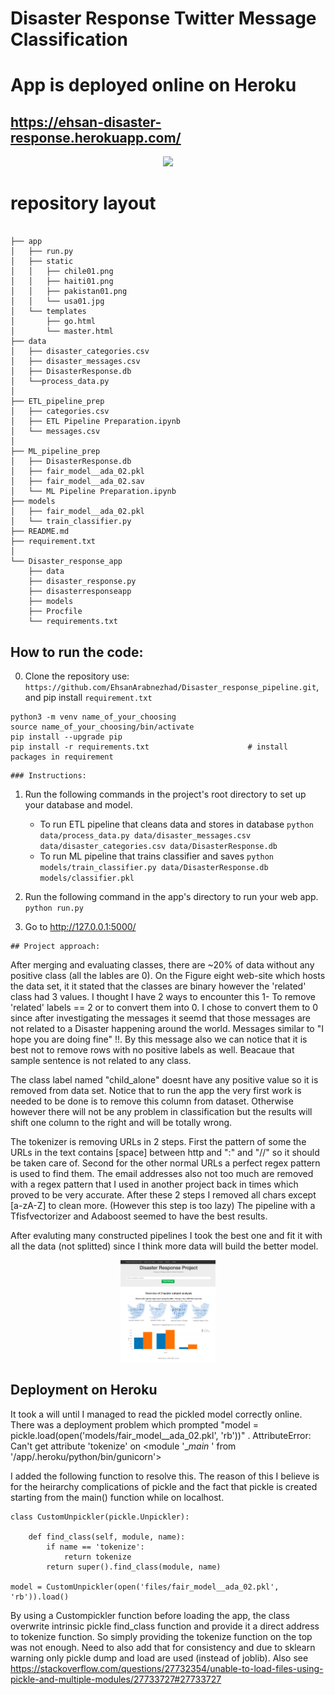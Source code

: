 # Disaster Response Twitter Message Classification

# App is deployed online on Heroku

## https://ehsan-disaster-response.herokuapp.com/

<p align="center"> 
<img src="https://github.com/ehsanarabnezhad/Disaster_response_pipeline/blob/master/app/static/usa.png", style="width:30%">
</p>

# repository layout

```

├── app
│   ├── run.py
│   ├── static
│   │   ├── chile01.png
│   │   ├── haiti01.png
│   │   ├── pakistan01.png
│   │   └── usa01.jpg
│   └── templates
│       ├── go.html
│       └── master.html
├── data
│   ├── disaster_categories.csv
│   ├── disaster_messages.csv
│   ├── DisasterResponse.db
│   └──process_data.py
│
├── ETL_pipeline_prep
│   ├── categories.csv
│   ├── ETL Pipeline Preparation.ipynb
│   └── messages.csv
│
├── ML_pipeline_prep
│   ├── DisasterResponse.db
│   ├── fair_model__ada_02.pkl
│   ├── fair_model__ada_02.sav
│   └── ML Pipeline Preparation.ipynb
├── models
│   ├── fair_model__ada_02.pkl
│   └── train_classifier.py
├── README.md
├── requirement.txt
│
└── Disaster_response_app
	├── data
    ├── disaster_response.py
    ├── disasterresponseapp
    ├── models
    ├── Procfile
    └── requirements.txt

```
## How to run the code:

0. Clone the repository use: `https://github.com/EhsanArabnezhad/Disaster_response_pipeline.git`, and pip install `requirement.txt`
```
python3 -m venv name_of_your_choosing
source name_of_your_choosing/bin/activate
pip install --upgrade pip
pip install -r requirements.txt                      # install packages in requirement
```
```
### Instructions:
```
1. Run the following commands in the project's root directory to set up your database and model.

    - To run ETL pipeline that cleans data and stores in database
        `python data/process_data.py data/disaster_messages.csv data/disaster_categories.csv data/DisasterResponse.db`
    - To run ML pipeline that trains classifier and saves
        `python models/train_classifier.py data/DisasterResponse.db models/classifier.pkl`

2. Run the following command in the app's directory to run your web app.
    `python run.py`

3. Go to http://127.0.0.1:5000/

```
## Project approach: 
```
After merging and evaluating classes, there are ~20% of data without any positive class (all the lables are 0). On the Figure eight web-site which hosts the data set, it it stated that the classes are binary however the 'related' class had 3 values. I thought I have 2 ways to encounter this 1- To remove 'related' labels == 2 or to convert them into 0. I chose to convert them to 0 since after investigating the messages it seemd that those messages are not related to a Disaster happening around the world. Messages similar to "I hope you are doing fine" !!. By this message also we can notice that it is best not to remove rows with no positive labels as well. Beacaue that sample sentence is not related to any class. 

The class label named "child_alone" doesnt have any positive value so it is removed from data set. Notice that to run the app the very first work is needed to be done is to remove this column from dataset. Otherwise however there will not be any problem in classification but the results will shift one column to the right and will be totally wrong.

The tokenizer is removing URLs in 2 steps. First the pattern of some the URLs in the text contains [space] between http and ":" and "//" so it should be taken care of. Second for the other normal URLs a perfect regex pattern is used to find them. The email addresses also not too much are removed with a regex pattern that I used in another project back in times which proved to be very accurate. After these 2 steps I removed all chars except [a-zA-Z] to clean more. (However this step is too lazy) 
The pipeline with a Tfisfvectorizer and Adaboost seemed to have the best results. 

After evaluting many constructed pipelines I took the best one and fit it with all the data (not splitted) since I think more data will build the better model.

<p align="center"> 
<img src="https://github.com/EhsanArabnezhad/Disaster_response_pipeline/blob/master/app/static/home_page.png" style="width:30%">
</p>

## Deployment on Heroku

It took a will until I managed to read the pickled model correctly online. There was a deployment problem which prompted "model = pickle.load(open('models/fair_model__ada_02.pkl', 'rb'))" . AttributeError: Can't get attribute 'tokenize' on <module '__main_ ' from '/app/.heroku/python/bin/gunicorn'>

I added the following function to resolve this. The reason of this I believe is for the heirarchy complications of pickle and the fact that pickle is created starting from the main() function while on localhost. 
```
class CustomUnpickler(pickle.Unpickler):

    def find_class(self, module, name):
        if name == 'tokenize':
            return tokenize
        return super().find_class(module, name)

model = CustomUnpickler(open('files/fair_model__ada_02.pkl', 'rb')).load()
```

By using a Custompickler function before loading the app, the class overwrite intrinsic pickle find_class function and provide it a direct address to tokenize function. So simply providing the tokenize function on the top was not enough. Need to also add that for consistency and due to sklearn warning only pickle dump and load are used (instead of joblib). Also see https://stackoverflow.com/questions/27732354/unable-to-load-files-using-pickle-and-multiple-modules/27733727#27733727




